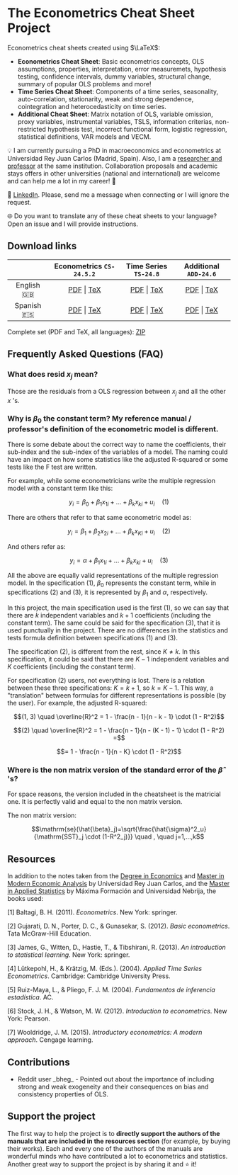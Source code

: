# The Econometrics Cheat Sheet Project

Econometrics cheat sheets created using $\LaTeX$:

* **Econometrics Cheat Sheet**: Basic econometrics concepts, OLS assumptions, properties, interpretation, error measuremets, hypothesis testing, confidence intervals, dummy variables, structural change, summary of popular OLS problems and more!
* **Time Series Cheat Sheet**: Components of a time series, seasonality, auto-correlation, stationarity, weak and strong dependence, cointegration and heterocedasticity on time series.
* **Additional Cheat Sheet**: Matrix notation of OLS, variable omission, proxy variables, instrumental variables, TSLS, information criterias, non-restricted hypothesis test, incorrect functional form, logistic regression, statistical definitions, VAR models and VECM.

:bulb: I am currently pursuing a PhD in macroeconomics and econometrics at Universidad Rey Juan Carlos (Madrid, Spain). Also, I am a [researcher and professor](https://gestion2.urjc.es/pdi/ver/marcelo.moreno) at the same institution. Collaboration proposals and academic stays offers in other universities (national and international) are welcome and can help me a lot in my career! :rocket:

:triangular_flag_on_post: [LinkedIn](https://www.linkedin.com/in/marcelomorenop/). Please, send me a message when connecting or I will ignore the request.

:globe_with_meridians: Do you want to translate any of these cheat sheets to your language? Open an issue and I will provide instructions.

## Download links

| | Econometrics `CS-24.5.2` | Time Series `TS-24.8` | Additional `ADD-24.6` |
| :---: | :---: | :---: | :---: |
| English :uk: | [PDF](https://raw.githubusercontent.com/marcelomijas/econometrics-cheatsheet/main/econometrics-cheatsheet/econometrics-cheatsheet-en.pdf) &#124; [TeX](econometrics-cheatsheet/econometrics-cheatsheet-en.tex) | [PDF](https://raw.githubusercontent.com/marcelomijas/econometrics-cheatsheet/main/time-series-cheatsheet/time-series-cheatsheet-en.pdf) &#124; [TeX](time-series-cheatsheet/time-series-cheatsheet-en.tex) | [PDF](https://raw.githubusercontent.com/marcelomijas/econometrics-cheatsheet/main/additional-cheatsheet/additional-cheatsheet-en.pdf) &#124; [TeX](additional-cheatsheet/additional-cheatsheet-en.tex) |
| Spanish :es: | [PDF](https://raw.githubusercontent.com/marcelomijas/econometrics-cheatsheet/main/econometrics-cheatsheet/econometrics-cheatsheet-es.pdf) &#124; [TeX](econometrics-cheatsheet/econometrics-cheatsheet-es.tex) | [PDF](https://raw.githubusercontent.com/marcelomijas/econometrics-cheatsheet/main/time-series-cheatsheet/time-series-cheatsheet-es.pdf) &#124; [TeX](time-series-cheatsheet/time-series-cheatsheet-es.tex) | [PDF](https://raw.githubusercontent.com/marcelomijas/econometrics-cheatsheet/main/additional-cheatsheet/additional-cheatsheet-es.pdf) &#124; [TeX](additional-cheatsheet/additional-cheatsheet-es.tex) |

Complete set (PDF and TeX, all languages): [ZIP](https://github.com/marcelomijas/econometrics-cheatsheet/archive/refs/heads/main.zip)

## Frequently Asked Questions (FAQ)

### What does $\mathrm{resid}$ $x_j$ mean?

Those are the residuals from a OLS regression between $x_j$ and all the other $x$ 's.

### Why is $\beta_0$ the constant term? My reference manual / professor's definition of the econometric model is different.

There is some debate about the correct way to name the coefficients, their sub-index and the sub-index of the variables of a model. The naming could have an impact on how some statistics like the adjusted R-squared or some tests like the F test are written.

For example, while some econometricians write the multiple regression model with a constant term like this:

$$y_i = \beta_0 + \beta_1 x_{1i} + ... + \beta_k x_{ki} + u_i \quad (1)$$

There are others that refer to that same econometric model as:

$$y_i = \beta_1 + \beta_2 x_{2i} + ... + \beta_k x_{Ki} + u_i \quad (2)$$

And others refer as:

$$y_i = \alpha + \beta_1 x_{1i} + ... + \beta_k x_{ki} + u_i \quad (3)$$

All the above are equally valid representations of the multiple regression model. In the specification $(1)$, $\beta_0$ represents the constant term, while in specifications $(2)$ and $(3)$, it is represented by $\beta_1$ and $\alpha$, respectively.

In this project, the main specification used is the first $(1)$, so we can say that there are $k$ independent variables and $k + 1$ coefficients (including the constant term). The same could be said for the specification $(3)$, that it is used punctually in the project. There are no differences in the statistics and tests formula definition between specifications $(1)$ and $(3)$.

The specification $(2)$, is different from the rest, since $K \neq k$. In this specification, it could be said that there are $K - 1$ independent variables and $K$ coefficients (including the constant term).

For specification $(2)$ users, not everything is lost. There is a relation between these three specifications: $K = k + 1$, so $k = K - 1$. This way, a "translation" between formulas for different representations is possible (by the user). For example, the adjusted R-squared:

$$(1, 3) \quad \overline{R}^2 = 1 - \frac{n - 1}{n - k - 1} \cdot (1 - R^2)$$

$$(2) \quad \overline{R}^2 = 1 - \frac{n - 1}{n - (K - 1) - 1} \cdot (1 - R^2) =$$

$$= 1 - \frac{n - 1}{n - K} \cdot (1 - R^2)$$

### Where is the non matrix version of the standard error of the $\hat{\beta}$ 's?

For space reasons, the version included in the cheatsheet is the matricial one. It is perfectly valid and equal to the non matrix version.

The non matrix version:

$$\mathrm{se}(\hat{\beta}_j)=\sqrt{\frac{\hat{\sigma}^2_u}{\mathrm{SST}_j \cdot (1-R^2_j)}} \quad , \quad j=1,...,k$$

## Resources

In addition to the notes taken from the [Degree in Economics](https://www.urjc.es/universidad/calidad/560-economia) and [Master in Modern Economic Analysis](https://www.urjc.es/estudios/master/786-analisis-economico-moderno) by Universidad Rey Juan Carlos, and the [Master in Applied Statistics](https://www.maximaformacion.es/masters/master-de-estadistica-aplicada-con-r-software/) by Máxima Formación and Universidad Nebrija, the books used:

[1] Baltagi, B. H. (2011). *Econometrics*. New York: springer.

[2] Gujarati, D. N., Porter, D. C., & Gunasekar, S. (2012). *Basic econometrics*. Tata McGraw-Hill Education.

[3] James, G., Witten, D., Hastie, T., & Tibshirani, R. (2013). *An introduction to statistical learning*. New York: springer.

[4] Lütkepohl, H., & Krätzig, M. (Eds.). (2004). *Applied Time Series Econometrics*. Cambridge: Cambridge University Press.

[5] Ruiz-Maya, L., & Pliego, F. J. M. (2004). *Fundamentos de inferencia estadística*. AC.

[6] Stock, J. H., & Watson, M. W. (2012). *Introduction to econometrics*. New York: Pearson.

[7] Wooldridge, J. M. (2015). *Introductory econometrics: A modern approach*. Cengage learning.

## Contributions

* Reddit user \_bheg_ - Pointed out about the importance of including strong and weak exogeneity and their consequences on bias and consistency properties of OLS.

## Support the project

The first way to help the project is to **directly support the authors of the manuals that are included in the resources section** (for example, by buying their works). Each and every one of the authors of the manuals are wonderful minds who have contributed a lot to econometrics and statistics. Another great way to support the project is by sharing it and :star: it!
